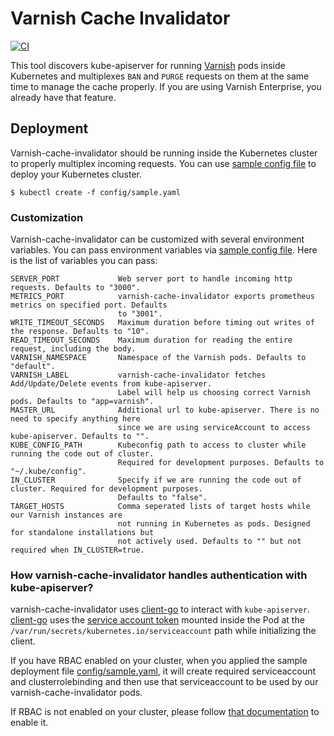 # Varnish Cache Invalidator
[![CI](https://github.com/bilalcaliskan/varnish-cache-invalidator/workflows/CI/badge.svg?event=push)](https://github.com/bilalcaliskan/varnish-cache-invalidator/actions?query=workflow%3ACI)

This tool discovers kube-apiserver for running [Varnish](https://github.com/varnishcache/varnish-cache) pods inside 
Kubernetes and multiplexes `BAN` and `PURGE` requests on them at the same time to manage the cache properly. If you are 
using Varnish Enterprise, you already have that feature.

## Deployment
Varnish-cache-invalidator should be running inside the Kubernetes cluster to properly multiplex incoming requests. 
You can use [sample config file](config/sample.yaml) to deploy your Kubernetes cluster.

```shell
$ kubectl create -f config/sample.yaml
```

### Customization
Varnish-cache-invalidator can be customized with several environment variables. You can pass environment variables 
via [sample config file](config/sample.yaml). Here is the list of variables you can pass:

```
SERVER_PORT             Web server port to handle incoming http requests. Defaults to "3000".
METRICS_PORT            varnish-cache-invalidator exports prometheus metrics on specified port. Defaults 
                        to "3001".
WRITE_TIMEOUT_SECONDS   Maximum duration before timing out writes of the response. Defaults to "10".
READ_TIMEOUT_SECONDS    Maximum duration for reading the entire request, including the body.
VARNISH_NAMESPACE       Namespace of the Varnish pods. Defaults to "default".
VARNISH_LABEL           varnish-cache-invalidator fetches Add/Update/Delete events from kube-apiserver. 
                        Label will help us choosing correct Varnish pods. Defaults to "app=varnish".
MASTER_URL              Additional url to kube-apiserver. There is no need to specify anything here 
                        since we are using serviceAccount to access kube-apiserver. Defaults to "".
KUBE_CONFIG_PATH        Kubeconfig path to access to cluster while running the code out of cluster. 
                        Required for development purposes. Defaults to "~/.kube/config".
IN_CLUSTER              Specify if we are running the code out of cluster. Required for development purposes. 
                        Defaults to "false".
TARGET_HOSTS            Comma seperated lists of target hosts while our Varnish instances are 
                        not running in Kubernetes as pods. Designed for standalone installations but 
                        not actively used. Defaults to "" but not required when IN_CLUSTER=true.
```


### How varnish-cache-invalidator handles authentication with kube-apiserver?

varnish-cache-invalidator uses [client-go](https://github.com/kubernetes/client-go) to interact 
with `kube-apiserver`. [client-go](https://github.com/kubernetes/client-go) uses the [service account token](https://kubernetes.io/docs/tasks/configure-pod-container/configure-service-account/) 
mounted inside the Pod at the `/var/run/secrets/kubernetes.io/serviceaccount` path while initializing the client.

If you have RBAC enabled on your cluster, when you applied the sample deployment file [config/sample.yaml](config/sample.yaml), 
it will create required serviceaccount and clusterrolebinding and then use that serviceaccount to be used 
by our varnish-cache-invalidator pods.

If RBAC is not enabled on your cluster, please follow [that documentation](https://kubernetes.io/docs/reference/access-authn-authz/rbac/) to enable it.